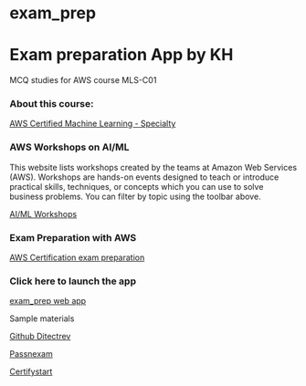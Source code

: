 # exam_prep
<h1>Exam preparation App by KH</h1>

MCQ studies for AWS course MLS-C01

<h3>About this course:</h3>

<a href='https://aws.amazon.com/certification/certified-machine-learning-specialty/'>AWS Certified Machine Learning - Specialty</a>


<h3>AWS Workshops on AI/ML</h3>

<p>This website lists workshops created by the teams at Amazon Web Services (AWS). Workshops are hands-on events designed to teach or introduce practical skills, techniques, or concepts which you can use to solve business problems.
You can filter by topic using the toolbar above.</p>

<a href='https://workshops.aws/categories/AI%2FML'>AI/ML Workshops</a>

<h3>Exam Preparation with AWS</h3>

<a href='https://aws.amazon.com/certification/certification-prep/'>AWS Certification exam preparation</a>


<h3>Click here to launch the app</h3>

<a href='https://wingsmaker.github.io/exam_prep/exam_prep.html'>exam_prep web app</a>


Sample materials

<a href='https://github.com/Ditectrev/Amazon-Web-Services-Certified-AWS-Certified-Machine-Learning-MLS-C01-Practice-Tests-Exams-Question?tab=readme-ov-file#a-large-company-has-developed-a-bi-application-that-generates-reports-and-dashboards-using-data-collected-from-various-operational-metrics-the-company-wants-to-provide-executives-with-an-enhanced-experience-so-they-can-use-natural-language-to-get-data-from-the-reports-the-company-wants-the-executives-to-be-able-ask-questions-using-written-and-spoken-interfaces-which-combination-of-services-can-be-used-to-build-this-conversational-interface-choose-three'>Github Ditectrev</a>

<a href='https://www.passnexam.com/amazon/mls-c01/1'>Passnexam</a>

<a href='https://www.certifystart.com/category/MLS-C01/id-533.html'>Certifystart</a>
